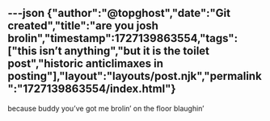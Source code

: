 ---json
{"author":"@topghost","date":"Git created","title":"are you josh brolin","timestamp":1727139863554,"tags":["this isn&#x2019;t anything","but it is the toilet post","historic anticlimaxes in posting"],"layout":"layouts/post.njk","permalink":"1727139863554/index.html"}
---

because buddy you&#x2019;ve got me brolin&#x2019; on the floor blaughin&#x2019;

